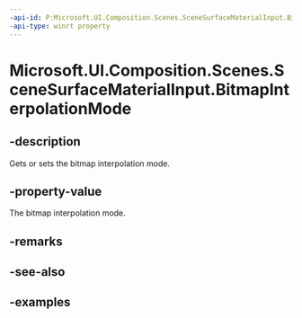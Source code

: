 ```yaml
---
-api-id: P:Microsoft.UI.Composition.Scenes.SceneSurfaceMaterialInput.BitmapInterpolationMode
-api-type: winrt property
---
```


<!-- Property syntax.
public CompositionBitmapInterpolationMode BitmapInterpolationMode { get;  set; }
-->

# Microsoft.UI.Composition.Scenes.SceneSurfaceMaterialInput.BitmapInterpolationMode

## -description

Gets or sets the bitmap interpolation mode.

## -property-value

The bitmap interpolation mode.

## -remarks

## -see-also

## -examples

